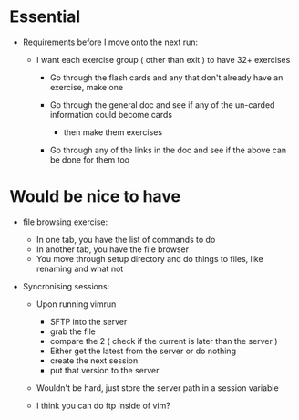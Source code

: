 # Essential
* Requirements before I move onto the next run:
    * I want each exercise group ( other than exit ) to have 32+ exercises

        * Go through the flash cards and any that don't already have an exercise, make one

        * Go through the general doc and see if any of the un-carded information could become cards
            * then make them exercises

        * Go through any of the links in the doc and see if the above can be done for them too

# Would be nice to have
* file browsing exercise:
	* In one tab, you have the list of commands to do
	* In another tab, you have the file browser
	* You move through setup directory and do things to files, like renaming and what not

* Syncronising sessions:
    * Upon running vimrun
        * SFTP into the server
        * grab the file
        * compare the 2 ( check if the current is later than the server )
        * Either get the latest from the server or do nothing
        * create the next session
        * put that version to the server

    * Wouldn't be hard, just store the server path in a session variable
    * I think you can do ftp inside of vim?
